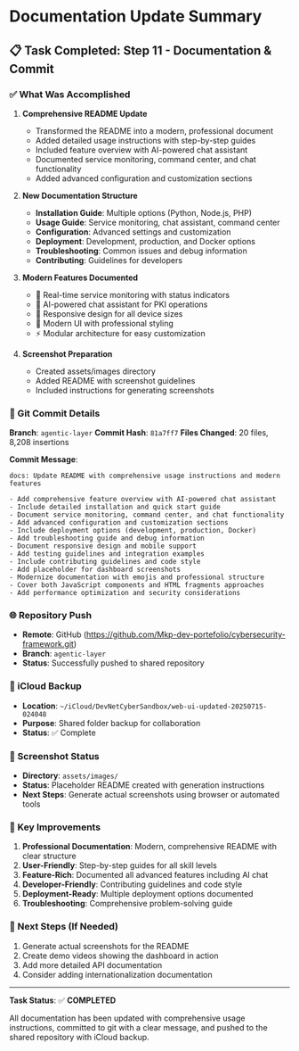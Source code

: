 # Documentation Update Summary

## 📋 Task Completed: Step 11 - Documentation & Commit

### ✅ What Was Accomplished

1. **Comprehensive README Update**
   - Transformed the README into a modern, professional document
   - Added detailed usage instructions with step-by-step guides
   - Included feature overview with AI-powered chat assistant
   - Documented service monitoring, command center, and chat functionality
   - Added advanced configuration and customization sections

2. **New Documentation Structure**
   - **Installation Guide**: Multiple options (Python, Node.js, PHP)
   - **Usage Guide**: Service monitoring, chat assistant, command center
   - **Configuration**: Advanced settings and customization
   - **Deployment**: Development, production, and Docker options
   - **Troubleshooting**: Common issues and debug information
   - **Contributing**: Guidelines for developers

3. **Modern Features Documented**
   - 🔄 Real-time service monitoring with status indicators
   - 🤖 AI-powered chat assistant for PKI operations
   - 📱 Responsive design for all device sizes
   - 🎨 Modern UI with professional styling
   - ⚡ Modular architecture for easy customization

4. **Screenshot Preparation**
   - Created assets/images directory
   - Added README with screenshot guidelines
   - Included instructions for generating screenshots

### 🔄 Git Commit Details

**Branch**: `agentic-layer`
**Commit Hash**: `81a7ff7`
**Files Changed**: 20 files, 8,208 insertions

**Commit Message**:
```
docs: Update README with comprehensive usage instructions and modern features

- Add comprehensive feature overview with AI-powered chat assistant
- Include detailed installation and quick start guide
- Document service monitoring, command center, and chat functionality
- Add advanced configuration and customization sections
- Include deployment options (development, production, Docker)
- Add troubleshooting guide and debug information
- Document responsive design and mobile support
- Add testing guidelines and integration examples
- Include contributing guidelines and code style
- Add placeholder for dashboard screenshots
- Modernize documentation with emojis and professional structure
- Cover both JavaScript components and HTML fragments approaches
- Add performance optimization and security considerations
```

### 🌐 Repository Push

- **Remote**: GitHub (https://github.com/Mkp-dev-portefolio/cybersecurity-framework.git)
- **Branch**: `agentic-layer`
- **Status**: Successfully pushed to shared repository

### 📁 iCloud Backup

- **Location**: `~/iCloud/DevNetCyberSandbox/web-ui-updated-20250715-024048`
- **Purpose**: Shared folder backup for collaboration
- **Status**: ✅ Complete

### 📸 Screenshot Status

- **Directory**: `assets/images/`
- **Status**: Placeholder README created with generation instructions
- **Next Steps**: Generate actual screenshots using browser or automated tools

### 🎯 Key Improvements

1. **Professional Documentation**: Modern, comprehensive README with clear structure
2. **User-Friendly**: Step-by-step guides for all skill levels
3. **Feature-Rich**: Documented all advanced features including AI chat
4. **Developer-Friendly**: Contributing guidelines and code style
5. **Deployment-Ready**: Multiple deployment options documented
6. **Troubleshooting**: Comprehensive problem-solving guide

### 🔄 Next Steps (If Needed)

1. Generate actual screenshots for the README
2. Create demo videos showing the dashboard in action
3. Add more detailed API documentation
4. Consider adding internationalization documentation

---

**Task Status**: ✅ **COMPLETED**

All documentation has been updated with comprehensive usage instructions, committed to git with a clear message, and pushed to the shared repository with iCloud backup.
